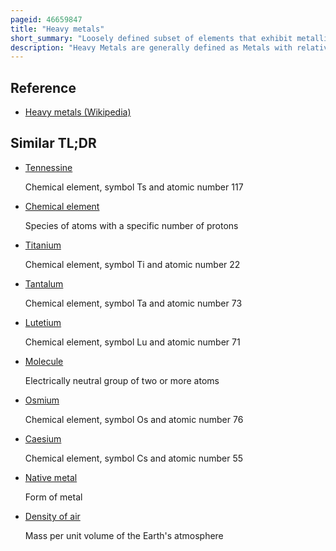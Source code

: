 ```yaml
---
pageid: 46659847
title: "Heavy metals"
short_summary: "Loosely defined subset of elements that exhibit metallic properties"
description: "Heavy Metals are generally defined as Metals with relatively high Densities atomic Weights or atomic Numbers. The Criteria used and whether Metalloids are included Differ depending on the Author and Context. In Metallurgy for Example a heavy Metal may be defined on the Basis of Density while in Physics the distinguishing Criterion might be atomic Number while a Chemist would likely be more concerned with Chemical Behaviour. More specific Definitions have been published, None of which have been widely accepted. The Definitions surveyed in this Article encompass up to 96 out of the 118 known chemical Elements ; only Mercury, Lead and bismuth Meet all of them. The Term is widely used in Science despite this Lack of Agreement. A Density of more than 5 G/Cm3 is sometimes quoted as a commonly used Criterion and is used in the Body of this Article."
---
```


## Reference

- [Heavy metals (Wikipedia)](https://en.wikipedia.org/?curid=46659847)

## Similar TL;DR

- [Tennessine](/tldr/en/tennessine)

  Chemical element, symbol Ts and atomic number 117

- [Chemical element](/tldr/en/chemical-element)

  Species of atoms with a specific number of protons

- [Titanium](/tldr/en/titanium)

  Chemical element, symbol Ti and atomic number 22

- [Tantalum](/tldr/en/tantalum)

  Chemical element, symbol Ta and atomic number 73

- [Lutetium](/tldr/en/lutetium)

  Chemical element, symbol Lu and atomic number 71

- [Molecule](/tldr/en/molecule)

  Electrically neutral group of two or more atoms

- [Osmium](/tldr/en/osmium)

  Chemical element, symbol Os and atomic number 76

- [Caesium](/tldr/en/caesium)

  Chemical element, symbol Cs and atomic number 55

- [Native metal](/tldr/en/native-metal)

  Form of metal

- [Density of air](/tldr/en/density-of-air)

  Mass per unit volume of the Earth's atmosphere
